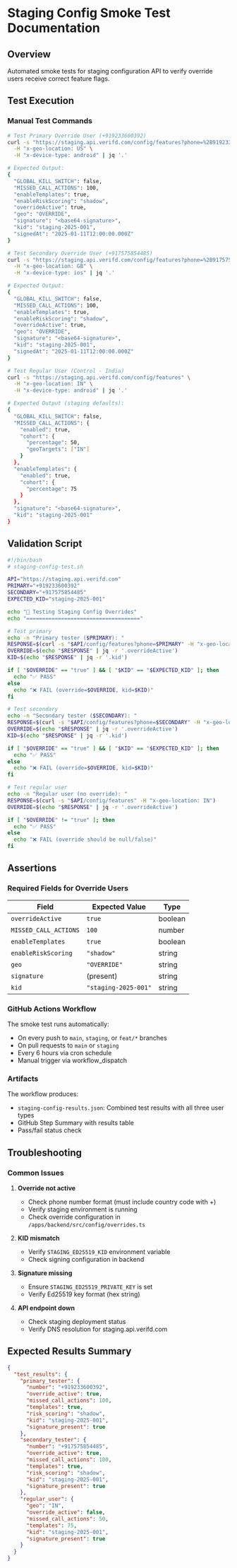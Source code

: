 # Staging Config Smoke Test Documentation

## Overview

Automated smoke tests for staging configuration API to verify override users receive correct feature flags.

## Test Execution

### Manual Test Commands

```bash
# Test Primary Override User (+919233600392)
curl -s "https://staging.api.verifd.com/config/features?phone=%2B919233600392" \
  -H "x-geo-location: US" \
  -H "x-device-type: android" | jq '.'

# Expected Output:
{
  "GLOBAL_KILL_SWITCH": false,
  "MISSED_CALL_ACTIONS": 100,
  "enableTemplates": true,
  "enableRiskScoring": "shadow",
  "overrideActive": true,
  "geo": "OVERRIDE",
  "signature": "<base64-signature>",
  "kid": "staging-2025-001",
  "signedAt": "2025-01-11T12:00:00.000Z"
}

# Test Secondary Override User (+917575854485)
curl -s "https://staging.api.verifd.com/config/features?phone=%2B917575854485" \
  -H "x-geo-location: GB" \
  -H "x-device-type: ios" | jq '.'

# Expected Output:
{
  "GLOBAL_KILL_SWITCH": false,
  "MISSED_CALL_ACTIONS": 100,
  "enableTemplates": true,
  "enableRiskScoring": "shadow",
  "overrideActive": true,
  "geo": "OVERRIDE",
  "signature": "<base64-signature>",
  "kid": "staging-2025-001",
  "signedAt": "2025-01-11T12:00:00.000Z"
}

# Test Regular User (Control - India)
curl -s "https://staging.api.verifd.com/config/features" \
  -H "x-geo-location: IN" \
  -H "x-device-type: android" | jq '.'

# Expected Output (staging defaults):
{
  "GLOBAL_KILL_SWITCH": false,
  "MISSED_CALL_ACTIONS": {
    "enabled": true,
    "cohort": {
      "percentage": 50,
      "geoTargets": ["IN"]
    }
  },
  "enableTemplates": {
    "enabled": true,
    "cohort": {
      "percentage": 75
    }
  },
  "signature": "<base64-signature>",
  "kid": "staging-2025-001"
}
```

## Validation Script

```bash
#!/bin/bash
# staging-config-test.sh

API="https://staging.api.verifd.com"
PRIMARY="+919233600392"
SECONDARY="+917575854485"
EXPECTED_KID="staging-2025-001"

echo "🧪 Testing Staging Config Overrides"
echo "===================================="

# Test primary
echo -n "Primary tester ($PRIMARY): "
RESPONSE=$(curl -s "$API/config/features?phone=$PRIMARY" -H "x-geo-location: US")
OVERRIDE=$(echo "$RESPONSE" | jq -r '.overrideActive')
KID=$(echo "$RESPONSE" | jq -r '.kid')

if [ "$OVERRIDE" == "true" ] && [ "$KID" == "$EXPECTED_KID" ]; then
  echo "✅ PASS"
else
  echo "❌ FAIL (override=$OVERRIDE, kid=$KID)"
fi

# Test secondary
echo -n "Secondary tester ($SECONDARY): "
RESPONSE=$(curl -s "$API/config/features?phone=$SECONDARY" -H "x-geo-location: GB")
OVERRIDE=$(echo "$RESPONSE" | jq -r '.overrideActive')
KID=$(echo "$RESPONSE" | jq -r '.kid')

if [ "$OVERRIDE" == "true" ] && [ "$KID" == "$EXPECTED_KID" ]; then
  echo "✅ PASS"
else
  echo "❌ FAIL (override=$OVERRIDE, kid=$KID)"
fi

# Test regular user
echo -n "Regular user (no override): "
RESPONSE=$(curl -s "$API/config/features" -H "x-geo-location: IN")
OVERRIDE=$(echo "$RESPONSE" | jq -r '.overrideActive')

if [ "$OVERRIDE" != "true" ]; then
  echo "✅ PASS"
else
  echo "❌ FAIL (override should be null/false)"
fi
```

## Assertions

### Required Fields for Override Users

| Field | Expected Value | Type |
|-------|---------------|------|
| `overrideActive` | `true` | boolean |
| `MISSED_CALL_ACTIONS` | `100` | number |
| `enableTemplates` | `true` | boolean |
| `enableRiskScoring` | `"shadow"` | string |
| `geo` | `"OVERRIDE"` | string |
| `signature` | (present) | string |
| `kid` | `"staging-2025-001"` | string |

### GitHub Actions Workflow

The smoke test runs automatically:
- On every push to `main`, `staging`, or `feat/*` branches
- On pull requests to `main` or `staging`
- Every 6 hours via cron schedule
- Manual trigger via workflow_dispatch

### Artifacts

The workflow produces:
- `staging-config-results.json`: Combined test results with all three user types
- GitHub Step Summary with results table
- Pass/fail status check

## Troubleshooting

### Common Issues

1. **Override not active**
   - Check phone number format (must include country code with +)
   - Verify staging environment is running
   - Check override configuration in `/apps/backend/src/config/overrides.ts`

2. **KID mismatch**
   - Verify `STAGING_ED25519_KID` environment variable
   - Check signing configuration in backend

3. **Signature missing**
   - Ensure `STAGING_ED25519_PRIVATE_KEY` is set
   - Verify Ed25519 key format (hex string)

4. **API endpoint down**
   - Check staging deployment status
   - Verify DNS resolution for staging.api.verifd.com

## Expected Results Summary

```json
{
  "test_results": {
    "primary_tester": {
      "number": "+919233600392",
      "override_active": true,
      "missed_call_actions": 100,
      "templates": true,
      "risk_scoring": "shadow",
      "kid": "staging-2025-001",
      "signature_present": true
    },
    "secondary_tester": {
      "number": "+917575854485",
      "override_active": true,
      "missed_call_actions": 100,
      "templates": true,
      "risk_scoring": "shadow",
      "kid": "staging-2025-001",
      "signature_present": true
    },
    "regular_user": {
      "geo": "IN",
      "override_active": false,
      "missed_call_actions": 50,
      "templates": 75,
      "kid": "staging-2025-001",
      "signature_present": true
    }
  }
}
```